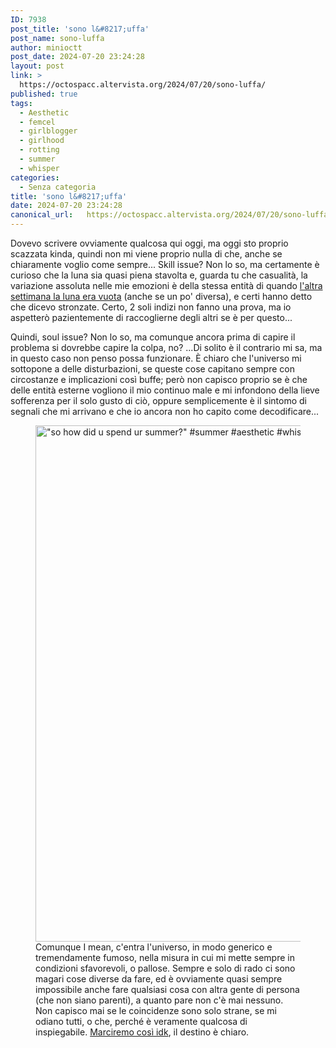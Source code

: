 ```yaml
---
ID: 7938
post_title: 'sono l&#8217;uffa'
post_name: sono-luffa
author: minioctt
post_date: 2024-07-20 23:24:28
layout: post
link: >
  https://octospacc.altervista.org/2024/07/20/sono-luffa/
published: true
tags:
  - Aesthetic
  - femcel
  - girlblogger
  - girlhood
  - rotting
  - summer
  - whisper
categories:
  - Senza categoria
title: 'sono l&#8217;uffa'
date: 2024-07-20 23:24:28
canonical_url:   https://octospacc.altervista.org/2024/07/20/sono-luffa/
---
```

<!-- wp:paragraph -->
<p>Dovevo scrivere ovviamente qualcosa qui oggi, ma oggi sto proprio scazzata kinda, quindi non mi viene proprio nulla di che, anche se chiaramente voglio come sempre... Skill issue? Non lo so, ma certamente è curioso che la luna sia quasi piena stavolta e, guarda tu che casualità, la variazione assoluta nelle mie emozioni è della stessa entità di quando <a href="/microblog-mirror/2024/07/06/io-m/">l'altra settimana la luna era vuota</a> (anche se un po' diversa), e certi hanno detto che dicevo stronzate. Certo, 2 soli indizi non fanno una prova, ma io aspetterò pazientemente di raccoglierne degli altri se è per questo...</p>
<!-- /wp:paragraph -->

<!-- wp:paragraph -->
<p>Quindi, soul issue? Non lo so, ma comunque ancora prima di capire il problema si dovrebbe capire la colpa, no? ...Di solito è il contrario mi sa, ma in questo caso non penso possa funzionare. È chiaro che l'universo mi sottopone a delle disturbazioni, se queste cose capitano sempre con circostanze e implicazioni così buffe; però non capisco proprio se è che delle entità esterne vogliono il mio continuo male e mi infondono della lieve sofferenza per il solo gusto di ciò, oppure semplicemente è il sintomo di segnali che mi arrivano e che io ancora non ho capito come decodificare... </p>
<!-- /wp:paragraph -->

<!-- wp:paragraph -->
<p></p>
<!-- /wp:paragraph -->

<!-- wp:image {"id":7943,"width":"826px","height":"auto","sizeSlug":"full","linkDestination":"none"} -->
<figure class="wp-block-image size-full is-resized"><img src="{{site.cdnurl}}/assets/uploads/2024/07/Tumblr.jpg" alt="&quot;so how did u spend ur summer?&quot; #summer #aesthetic #whisper #girlhood #girlblogger #rotting #femcel" class="wp-image-7943" style="width:826px;height:auto"/><figcaption class="wp-element-caption">Comunque I mean, c'entra l'universo, in modo generico e tremendamente fumoso, nella misura in cui mi mette sempre in condizioni sfavorevoli, o pallose. Sempre e solo di rado ci sono magari cose diverse da fare, ed è ovviamente quasi sempre impossibile anche fare qualsiasi cosa con altra gente di persona (che non siano parenti), a quanto pare non c'è mai nessuno. Non capisco mai se le coincidenze sono solo strane, se mi odiano tutti, o che, perché è veramente qualcosa di inspiegabile. <a href="https://it.pinterest.com/pin/156570524540384308/">Marciremo così idk</a>, il destino è chiaro.</figcaption></figure>
<!-- /wp:image -->